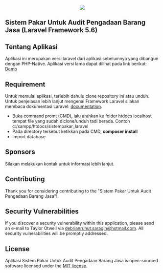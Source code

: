 <p align="center">
	<img src="https://laravel.com/assets/img/components/logo-laravel.svg">
	<h2>Sistem Pakar Untuk Audit Pengadaan Barang Jasa (Laravel Framework 5.6)</h2>
</p>

## Tentang Aplikasi

Aplikasi ini merupakan versi laravel dari aplikasi sebelumnya yang dibangun dengan PHP-Native. Aplikasi versi lama dapat dilihat pada link berikut: [Demo](http://sistempakar.mahasiswaonline.com/)

## Requirement

Untuk memulai aplikasi, terlebih dahulu clone repository ini atau unduh. Untuk penjelasan lebih lanjut mengenai Framework Laravel silakan membaca dokumentasi Laravel: [documentation](https://laravel.com/docs).
- Buka command promt (CMD), lalu arahkan ke folder htdocs localhost tempat file yang sudah diclone/unduh tadi berada. Contoh c:/xampp/htdocs/sistempakar_laravel
- Pada directory tersebut ketikkan pada CMD, **composer install**
- Import database
## Sponsors

Silakan melakukan kontak untuk informasi lebih lanjut.

## Contributing

Thank you for considering contributing to the "Sistem Pakar Untuk Audit Pengadaan Barang Jasa"! 

## Security Vulnerabilities

If you discover a security vulnerability within this application, please send an e-mail to Taylor Otwell via [debrianruhut.saragih@hotmail.com](mailto:debrianruhut.saragih@hotmail.com). All security vulnerabilities will be promptly addressed.

## License

Aplikasi Sistem Pakar Untuk Audit Pengadaan Barang Jasa is open-sourced software licensed under the [MIT license](https://opensource.org/licenses/MIT).
